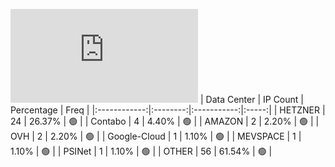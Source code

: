 ![Diagramm](https://github.com/obajay/StateSync-snapshots/blob/main/Projects/Ojo/1/README.md)
| Data Center | IP Count | Percentage | Freq |
|:------------:|:--------:|:-----------:|:-----:|
| HETZNER | 24 | 26.37% | 🟢 |
| Contabo | 4 | 4.40% | 🟢 |
| AMAZON | 2 | 2.20% | 🟢 |
| OVH | 2 | 2.20% | 🟢 |
| Google-Cloud | 1 | 1.10% | 🟢 |
| MEVSPACE | 1 | 1.10% | 🟢 |
| PSINet | 1 | 1.10% | 🟢 |
| OTHER | 56 | 61.54% | 🟢 |